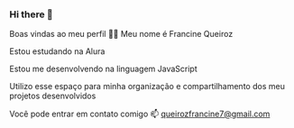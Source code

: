 ### Hi there 👋
Boas vindas ao meu perfil 💙💙
Meu nome é Francine Queiroz

Estou estudando na Alura

Estou me desenvolvendo na linguagem JavaScript

Utilizo esse espaço para minha organização e compartilhamento dos meu projetos desenvolvidos

Você pode entrar em contato comigo 📫
queirozfrancine7@gmail.com




<!--
**Murtafran/Murtafran** is a ✨ _special_ ✨ repository because its `README.md` (this file) appears on your GitHub profile.

Here are some ideas to get you started:

- 🔭 I’m currently working on ... Estou estudando no Alura
- 🌱 I’m currently learning ... Estou me desenvolvendo na linguagem JavaScript
- 👯 I’m looking to collaborate on ...Utilizo esse espaço para minha organização e compartilhamento dos meu projetos desenvolvidos
- 🤔 I’m looking for help with ...
- 💬 Ask me about ...
- 📫 How to reach me: ... queirozfrancine7@gmail.com
- 😄 Pronouns: ...
- ⚡ Fun fact: ... 
-->
